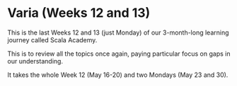 # Varia (Weeks 12 and 13)

This is the last Weeks 12 and 13 (just Monday) of our 3-month-long learning journey called Scala Academy.

This is to review all the topics once again, paying particular focus on gaps in our understanding.

It takes the whole Week 12 (May 16-20) and two Mondays (May 23 and 30).
